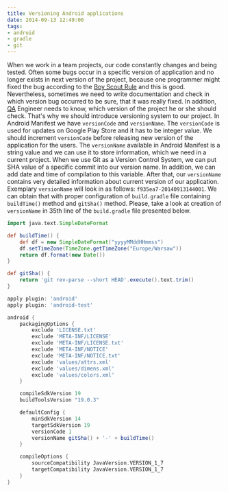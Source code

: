 ```yaml
---
title: Versioning Android applications
date: 2014-09-13 12:49:00
tags:
- android
- gradle
- git
---
```


When we work in a team projects, our code constantly changes and being tested. Often some bugs occur in a specific version of application and no longer exists in next version of the project, because one programmer might fixed the bug according to the [Boy Scout Rule](http://programmer.97things.oreilly.com/wiki/index.php/The_Boy_Scout_Rule) and this is good. Nevertheless, sometimes we need to write documentation and check in which version bug occurred to be sure, that it was really fixed. In addition, [QA](http://en.wikipedia.org/wiki/Quality_assurance) Engineer needs to know, which version of the project he or she should check. That's why we should introduce versioning system to our project. In Android Manifest we have `versionCode` and `versionName`. The `versionCode` is used for updates on Google Play Store and it has to be integer value. We should increment `versionCode` before releasing new version of the application for the users. The `versionName` available in Android Manifest is a string value and we can use it to store information, which we need in a current project. When we use Git as a Version Control System, we can put SHA value of a specific commit into our version name. In addition, we can add date and time of compilation to this variable. After that, our `versionName` contains very detailed information about current version of our application. Exemplary `versionName` will look in as follows: `f935ea7-20140913144001`. We can obtain that with proper configuration of `build.gradle` file containing `buildTime()` method and `gitSha()` method. Please, take a look at creation of `versionName` in 35th line of the `build.gradle` file presented below.

```gradle
import java.text.SimpleDateFormat

def buildTime() {
    def df = new SimpleDateFormat("yyyyMMddHHmmss")
    df.setTimeZone(TimeZone.getTimeZone("Europe/Warsaw"))
    return df.format(new Date())
}

def gitSha() {
    return 'git rev-parse --short HEAD'.execute().text.trim()
}

apply plugin: 'android'
apply plugin: 'android-test'

android {
    packagingOptions {
        exclude 'LICENSE.txt'
        exclude 'META-INF/LICENSE'
        exclude 'META-INF/LICENSE.txt'
        exclude 'META-INF/NOTICE'
        exclude 'META-INF/NOTICE.txt'
        exclude 'values/attrs.xml'
        exclude 'values/dimens.xml'
        exclude 'values/colors.xml'
    }

    compileSdkVersion 19
    buildToolsVersion "19.0.3"

    defaultConfig {
        minSdkVersion 14
        targetSdkVersion 19
        versionCode 1
        versionName gitSha() + '-' + buildTime()
    }

    compileOptions {
        sourceCompatibility JavaVersion.VERSION_1_7
        targetCompatibility JavaVersion.VERSION_1_7
    }
}
```
